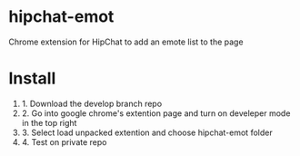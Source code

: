 hipchat-emot
============

Chrome extension for HipChat to add an emote list to the page 

Install
=======
<ol>
  <li>1. Download the develop branch repo</li>
  <li>2. Go into google chrome's extention page and turn on develeper mode in the top right</li>
  <li>3. Select load unpacked extention and choose hipchat-emot folder</li>
  <li>4. Test on private repo</li>
</ol>
